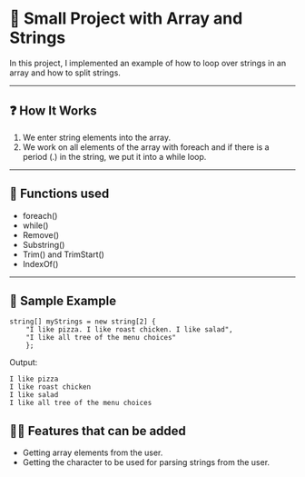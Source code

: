 # 🧵 Small Project with Array and Strings

In this project, I implemented an example of how to loop over strings in an array and how to split strings.

---

## ❓ How It Works

1. We enter string elements into the array.
2. We work on all elements of the array with foreach and if there is a period (.) in the string, we put it into a while loop.

---

## 🔁 Functions used

- foreach()
- while()
- Remove()
- Substring()
- Trim() and TrimStart()
- IndexOf()

---

## 📁 Sample Example

```
string[] myStrings = new string[2] {
    "I like pizza. I like roast chicken. I like salad",
    "I like all tree of the menu choices"
    };
```

Output:

```
I like pizza
I like roast chicken
I like salad
I like all tree of the menu choices
```

## 👨‍💻 Features that can be added

- Getting array elements from the user.
- Getting the character to be used for parsing strings from the user.
